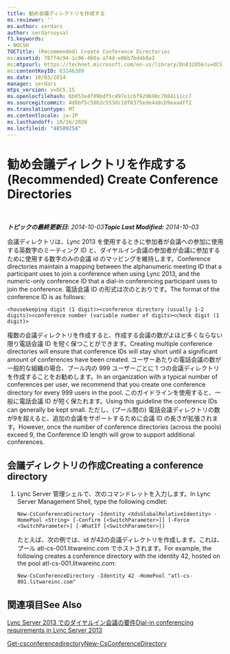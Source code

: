 ```yaml
---
title: 勧め会議ディレクトリを作成する
ms.reviewer: ''
ms.author: serdars
author: serdarsoysal
f1.keywords:
- NOCSH
TOCTitle: (Recommended) Create Conference Directories
ms:assetid: 787f4c94-1c96-468a-a74d-e06b7bd4b8a3
ms:mtpsurl: https://technet.microsoft.com/en-us/library/Dn832056(v=OCS.15)
ms:contentKeyID: 63146389
ms.date: 10/03/2014
manager: serdars
mtps_version: v=OCS.15
ms.openlocfilehash: 6b053e4f09bdf5c497e1cbf929698c7084111cc7
ms.sourcegitcommit: 4d6bf5c58b2c553dc1df8375ede4a9cb9eaadff2
ms.translationtype: MT
ms.contentlocale: ja-JP
ms.lasthandoff: 10/16/2020
ms.locfileid: "48509254"
---
```

# <a name="recommended-create-conference-directories"></a><span data-ttu-id="3b5f9-102">勧め会議ディレクトリを作成する</span><span class="sxs-lookup"><span data-stu-id="3b5f9-102">(Recommended) Create Conference Directories</span></span>

<div data-xmlns="http://www.w3.org/1999/xhtml">

<div class="topic" data-xmlns="http://www.w3.org/1999/xhtml" data-msxsl="urn:schemas-microsoft-com:xslt" data-cs="https://msdn.microsoft.com/">

<div data-asp="https://msdn2.microsoft.com/asp">



</div>

<div id="mainSection">

<div id="mainBody">

<span> </span>

<span data-ttu-id="3b5f9-103">_**トピックの最終更新日:** 2014-10-03_</span><span class="sxs-lookup"><span data-stu-id="3b5f9-103">_**Topic Last Modified:** 2014-10-03_</span></span>

<span data-ttu-id="3b5f9-104">会議ディレクトリは、Lync 2013 を使用するときに参加者が会議への参加に使用する英数字のミーティング ID と、ダイヤルイン会議の参加者が会議に参加するために使用する数字のみの会議 id のマッピングを維持します。</span><span class="sxs-lookup"><span data-stu-id="3b5f9-104">Conference directories maintain a mapping between the alphanumeric meeting ID that a participant uses to join a conference when using Lync 2013, and the numeric-only conference ID that a dial-in conferencing participant uses to join the conference.</span></span> <span data-ttu-id="3b5f9-105">電話会議 ID の形式は次のとおりです。</span><span class="sxs-lookup"><span data-stu-id="3b5f9-105">The format of the conference ID is as follows:</span></span>

    <housekeeping digit (1 digit)><conference directory (usually 1-2 digits)><conference number (variable number of digits><check digit (1 digit)>

<span data-ttu-id="3b5f9-106">複数の会議ディレクトリを作成すると、作成する会議の数がよほど多くならない限り電話会議 ID を短く保つことができます。</span><span class="sxs-lookup"><span data-stu-id="3b5f9-106">Creating multiple conference directories will ensure that conference IDs will stay short until a significant amount of conferences have been created.</span></span> <span data-ttu-id="3b5f9-107">ユーザーあたりの電話会議の数が一般的な組織の場合、プール内の 999 ユーザーごとに 1 つの会議ディレクトリを作成することをお勧めします。</span><span class="sxs-lookup"><span data-stu-id="3b5f9-107">In an organization with a typical number of conferences per user, we recommend that you create one conference directory for every 999 users in the pool.</span></span> <span data-ttu-id="3b5f9-108">このガイドラインを使用すると、一般に電話会議 ID が短く保たれます。</span><span class="sxs-lookup"><span data-stu-id="3b5f9-108">Using this guideline the conference IDs can generally be kept small.</span></span> <span data-ttu-id="3b5f9-109">ただし、(プール間の) 電話会議ディレクトリの数が9を超えると、追加の会議をサポートするために会議 ID の長さが拡張されます。</span><span class="sxs-lookup"><span data-stu-id="3b5f9-109">However, once the number of conference directories (across the pools) exceed 9, the Conference ID length will grow to support additional conferences.</span></span>

<div>

## <a name="creating-a-conference-directory"></a><span data-ttu-id="3b5f9-110">会議ディレクトリの作成</span><span class="sxs-lookup"><span data-stu-id="3b5f9-110">Creating a conference directory</span></span>

1.  <span data-ttu-id="3b5f9-111">Lync Server 管理シェルで、次のコマンドレットを入力します。</span><span class="sxs-lookup"><span data-stu-id="3b5f9-111">In Lync Server Management Shell, type the following cmdlet:</span></span>
    
        New-CsConferenceDirectory -Identity <XdsGlobalRelativeIdentity> -HomePool <String> [-Confirm [<SwitchParameter>]] [-Force <SwitchParameter>] [-WhatIf [<SwitchParameter>]]
    
    <span data-ttu-id="3b5f9-112">たとえば、次の例では、id が42の会議ディレクトリを作成します。これは、プール atl-cs-001.litwareinc.com でホストされます。</span><span class="sxs-lookup"><span data-stu-id="3b5f9-112">For example, the following creates a conference directory with the identity 42, hosted on the pool atl-cs-001.litwareinc.com:</span></span>
    
        New-CsConferenceDirectory -Identity 42 -HomePool "atl-cs-001.litwareinc.com"

</div>

<div>

## <a name="see-also"></a><span data-ttu-id="3b5f9-113">関連項目</span><span class="sxs-lookup"><span data-stu-id="3b5f9-113">See Also</span></span>


[<span data-ttu-id="3b5f9-114">Lync Server 2013 でのダイヤルイン会議の要件</span><span class="sxs-lookup"><span data-stu-id="3b5f9-114">Dial-in conferencing requirements in Lync Server 2013</span></span>](lync-server-2013-dial-in-conferencing-requirements.md)  


[<span data-ttu-id="3b5f9-115">Get-csconferencedirectory</span><span class="sxs-lookup"><span data-stu-id="3b5f9-115">New-CsConferenceDirectory</span></span>](https://docs.microsoft.com/powershell/module/skype/New-CsConferenceDirectory)  
  

</div>

</div>

<span> </span>

</div>

</div>

</div>

